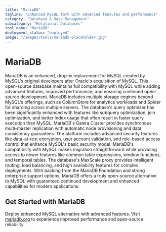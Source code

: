 ```yaml
---
title: "MariaDB"
tagline: "Enhanced MySQL fork with advanced features and performance"
category: "Database & Data Management"
subcategory: "Relational Databases"
tool_name: "MariaDB"
deployment_status: "deployed"
image: "/images/tools/mariadb-placeholder.jpg"
---
```


# MariaDB

MariaDB is an enhanced, drop-in replacement for MySQL created by MySQL's original developers after Oracle's acquisition of MySQL. This open-source database maintains full compatibility with MySQL while adding advanced features, improved performance, and ensuring continued open-source development. MariaDB includes multiple storage engines beyond MySQL's offerings, such as ColumnStore for analytics workloads and Spider for sharding across multiple servers. The database's query optimizer has been significantly enhanced with features like subquery optimization, join optimization, and better index usage that often result in faster query execution than MySQL. MariaDB's Galera Cluster provides synchronous multi-master replication with automatic node provisioning and data consistency guarantees. The platform includes advanced security features like data-at-rest encryption, user account validation, and role-based access control that enhance MySQL's basic security model. MariaDB's compatibility with MySQL makes migration straightforward while providing access to newer features like common table expressions, window functions, and temporal tables. The database's MaxScale proxy provides intelligent routing, load balancing, and high availability features for complex deployments. With backing from the MariaDB Foundation and strong enterprise support options, MariaDB offers a truly open-source alternative to MySQL with guaranteed continued development and enhanced capabilities for modern applications.

## Get Started with MariaDB

Deploy enhanced MySQL alternative with advanced features. Visit [mariadb.org](https://mariadb.org) to experience improved performance and open-source reliability.

